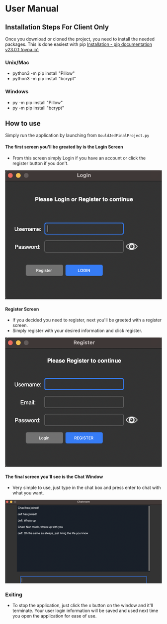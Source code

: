 # User Manual
## Installation Steps For Client Only
Once you download or cloned the project, you need to install the needed packages.
This is done easiest with pip [Installation - pip documentation v23.0.1 (pypa.io)](https://pip.pypa.io/en/stable/installation/)
### Unix/Mac 
 - python3 -m pip install "Pillow"
 - python3 -m pip install "bcrypt"
### Windows
- py -m pip install "Pillow"
- py -m pip install "bcrypt"
## How to use
Simply run the application by launching from `GouldJedFinalProject.py`
#### The first screen you'll be greated by is the Login Screen
- From this screen simply Login if you have an account or click the register button if you don't.

![img](preview_imgs/Screenshot%202023-03-12%20at%201.12.52%20PM.png)

#### Register Screen
- If you decided you need to register, next you'll be greeted with a register screen.
- Simply register with your desired information and click register.

![img](preview_imgs/Screenshot%202023-03-12%20at%201.12.56%20PM.png)

#### The final screen you'll see is the Chat Window
- Very simple to use, just type in the chat box and press enter to chat with what you want.

![img](preview_imgs/Screenshot%202023-03-12%20at%206.38.09%20PM.png)

### Exiting
- To stop the application, just click the x button on the window and it'll terminate. Your user login information will be saved and used next time you open the application for ease of use.
